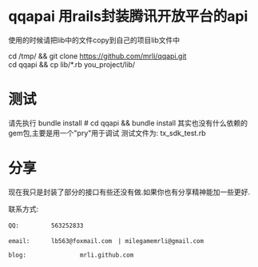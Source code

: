 qqapai 用rails封装腾讯开放平台的api
=====



使用的时候请把lib中的文件copy到自己的项目lib文件中

cd /tmp/ && git clone https://github.com/mrli/qqapi.git \
cd qqapi && cp lib/*.rb you_project/lib/

测试
=====
请先执行 bundle install # cd qqapi && bundle install 
其实也没有什么依赖的gem包,主要是用一个"pry"用于调试 
测试文件为: tx_sdk_test.rb 

分享
=====
现在我只是封装了部分的接口有些还没有做.如果你也有分享精神能加一些更好.

联系方式: 

	QQ:    　　　563252833 

	email: 　　　lb563@foxmail.com　| milegamemrli@gmail.com

	blog:				mrli.github.com 
